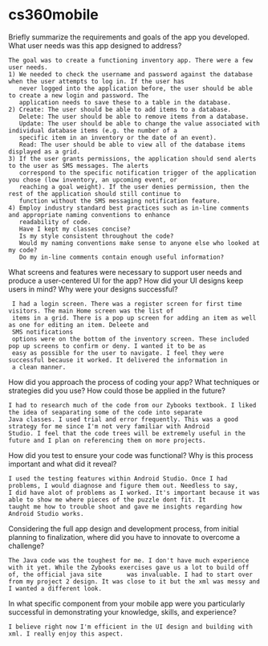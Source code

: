 # cs360mobile

Briefly summarize the requirements and goals of the app you developed. What user needs was this app designed to address?

    The goal was to create a functioning inventory app. There were a few user needs. 
    1) We needed to check the username and password against the database when the user attempts to log in. If the user has 
       never logged into the application before, the user should be able to create a new login and password. The 
       application needs to save these to a table in the database. 
    2) Create: The user should be able to add items to a database.
       Delete: The user should be able to remove items from a database.
       Update: The user should be able to change the value associated with individual database items (e.g. the number of a 
       specific item in an inventory or the date of an event). 
       Read: The user should be able to view all of the database items displayed as a grid.
    3) If the user grants permissions, the application should send alerts to the user as SMS messages. The alerts 
       correspond to the specific notification trigger of the application you chose (low inventory, an upcoming event, or
       reaching a goal weight). If the user denies permission, then the rest of the application should still continue to 
       function without the SMS messaging notification feature.
    4) Employ industry standard best practices such as in-line comments and appropriate naming conventions to enhance 
       readability of code.
       Have I kept my classes concise?
       Is my style consistent throughout the code?
       Would my naming conventions make sense to anyone else who looked at my code?
       Do my in-line comments contain enough useful information?

What screens and features were necessary to support user needs and produce a user-centered UI for the app? How did your UI designs keep users in mind? Why were your designs successful?
    
     I had a login screen. There was a register screen for first time visitors. The main Home screen was the list of 
     items in a grid. There is a pop up screen for adding an item as well as one for editing an item. Deleete and 
     SMS notifications
     options were on the bottom of the inventory screen. These included pop up screens to confirm or deny. I wanted it to be as 
     easy as possible for the user to navigate. I feel they were successful because it worked. It delivered the information in
     a clean manner.

How did you approach the process of coding your app? What techniques or strategies did you use? How could those be applied in the future?

    I had to research much of the code from our Zybooks textbook. I liked the idea of seaparating some of the code into separate 
    Java classes. I used trial and error frequently. This was a good strategy for me since I'm not very familiar with Android
    Studio. I feel that the code trees will be extremely useful in the future and I plan on referencing them on more projects.

How did you test to ensure your code was functional? Why is this process important and what did it reveal?

    I used the testing features within Android Studio. Once I had problems, I would diagnose and figure them out. Needless to say,
    I did have alot of problems as I worked. It's important because it was able to show me where pieces of the puzzle dont fit. It
    taught me how to trouble shoot and gave me insights regarding how Android Studio works.

Considering the full app design and development process, from initial planning to finalization, where did you have to innovate to overcome a challenge?

    The Java code was the toughest for me. I don't have much experience with it yet. While the Zybooks exercises gave us a lot to build off of, the official java site       was invaluable. I had to start over from my project 2 design. It was close to it but the xml was messy and I wanted a different look. 
    

In what specific component from your mobile app were you particularly successful in demonstrating your knowledge, skills, and experience?

    I believe right now I'm efficient in the UI design and building with xml. I really enjoy this aspect.
